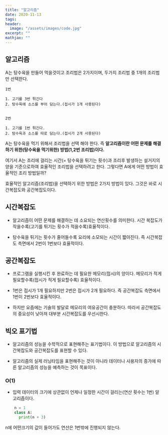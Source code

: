 ```yaml
---
title: "알고리즘"
date: 2020-11-13
tags:
header:
  image: "/assets/images/code.jpg"
excerpt: ""
mathjax: ""
---
```


## 알고리즘

A는 탕수육을 만들어 먹을것이고 조리법은 2가지이며, 두가지 조리법 중 1개의 조리법만 선택한다.

```
1번

1. 고기를 3번 튀긴다
2. 탕수육에 소스를 부어 담는다.(접시가 1개 사용된다)


2번

1. 고기를 1번 튀긴다.
2. 탕수육과 소스를 따로 담는다.(접시가 2개 사용된다)
```

A는 탕수육을 먹기 위해서 조리법을 선택 해야 한다.
즉 **알고리즘이란 어떤 문제를 해결하기 위한(탕수육을 먹기위한) 방법(1,2번 조리법)이다.**

여기서 A는 조리에 걸리는 시간(= 탕수육을 튀기는 횟수)과 조리후 발생하는 설거지의 양을 기준으로하여 효율적인 조리법을 선택하려고 한다.
그렇다면 A에게 어떤 방법이 효율적인 조리 방법일까?

효율적인 알고리즘(조리법)을 선택하기 위한 방법은 2가지 방법이 있다.
그것은 바로 시간복잡도와 공간복잡도이다.



## 시간복잡도

* 알고리즘이 어떤 문제를 해결하는 데 소요되는 연산횟수를 의미한다. 시간 복잡도가 작을수록(고기를 튀기는 횟수가 적을수록)효율적이다.

* 탕수육을 튀기는 횟수가 줄어들수록 요리에 소모되는 시간이 짧아진다. 즉 시간복잡도 측면에서 2번이 1번보다 효율적이다.



## 공간복잡도

* 프로그램을 실행시킨 후 완료하는 데 필요한 메모리(접시)의 양이다. 메모리가 적게 필요할수록(접시가 적게 필요할수록) 효율적이다.

* 1번은 접시가 1개 필요하지만 2번은 접시가 2개 필요하다. 즉 공간복잡도 측면에서 1번이 2번보다 효율적이다.

* 하지만 요즘에는 기술의 발달로 메모리의 여유공간이 충분하다. 따라서 공간복잡도의 중요성이 낮아져 대부분 시간복잡도를 우선시한다.



## 빅오 표기법

* 알고리즘의 성능을 수학적으로 표현해주는 표기법이다. 이 방법으로 알고리즘의 시간복잡도와 공간복잡도를 표현할 수 있다.

* 알고리즘의 실제 러닝타임을 표현해주는 것이 아니라 데이터나 사용자의 증가에 따른 알고리즘의 성능을 예측하는 것이 목표이다.

### O(1)

* 입력 데이터의 크기에 상관없이 언제나 일정한 시간이 걸리는(연산 횟수는 1번) 알고리즘이다.

```python
    n = 1
    class A:
      print(n + 3)
```
n에 어떤크기의 값이 들어가도 연산은 1번밖에 진행되지 않는다.
